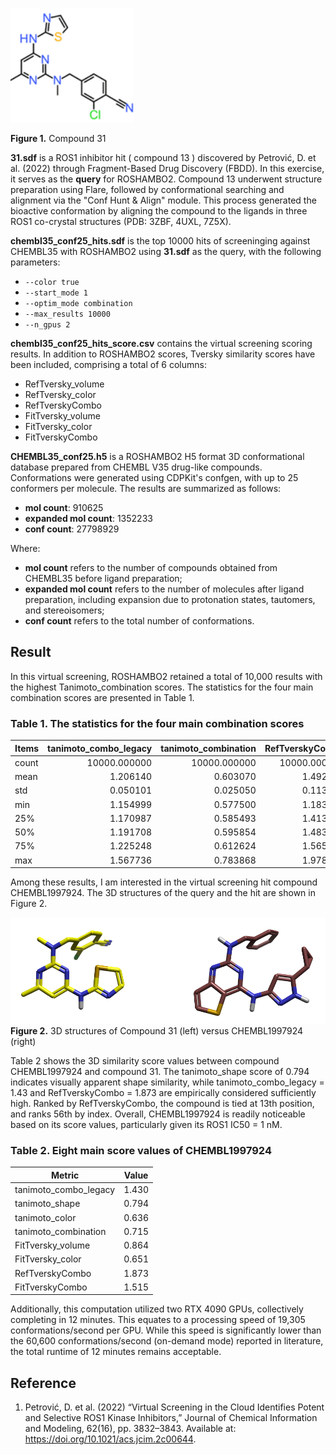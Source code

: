 ![ROS1 inhibitor compound 31](data/AZ-ROS1-inhibitor-31.png)

**Figure 1.** Compound 31

**31.sdf** is a ROS1 inhibitor hit ( compound 13 ) discovered by Petrović, D. et al. (2022) through Fragment-Based Drug Discovery (FBDD). In this exercise, it serves as the **query** for ROSHAMBO2. Compound 13 underwent structure preparation using Flare, followed by conformational searching and alignment via the "Conf Hunt & Align" module. This process generated the bioactive conformation by aligning the compound to the ligands in three ROS1 co-crystal structures (PDB: 3ZBF, 4UXL, 7Z5X).

**chembl35_conf25_hits.sdf** is the top 10000 hits of screeninging against CHEMBL35 with ROSHAMBO2 using **31.sdf** as the query, with the following parameters:

- `--color true`
- `--start_mode 1`
- `--optim_mode combination`
- `--max_results 10000`
- `--n_gpus 2`

**chembl35_conf25_hits_score.csv** contains the virtual screening scoring results. In addition to ROSHAMBO2 scores, Tversky similarity scores have been included, comprising a total of 6 columns:

- RefTversky_volume
- RefTversky_color
- RefTverskyCombo
- FitTversky_volume
- FitTversky_color
- FitTverskyCombo

**CHEMBL35_conf25.h5** is a ROSHAMBO2 H5 format 3D conformational database prepared from CHEMBL V35 drug-like compounds. Conformations were generated using CDPKit's confgen, with up to 25 conformers per molecule. The results are summarized as follows:

- **mol count**: 910625
- **expanded mol count**: 1352233
- **conf count**: 27798929

Where:
- **mol count** refers to the number of compounds obtained from CHEMBL35 before ligand preparation;
- **expanded mol count** refers to the number of molecules after ligand preparation, including expansion due to protonation states, tautomers, and stereoisomers;
- **conf count** refers to the total number of conformations.

## Result

In this virtual screening, ROSHAMBO2 retained a total of 10,000 results with the highest Tanimoto_combination scores. The statistics for the four main combination scores are presented in Table 1.

### Table 1. The statistics for the four main combination scores

| Items | tanimoto_combo_legacy | tanimoto_combination | RefTverskyCombo | FitTverskyCombo |
| :---- | --------------------: | -------------------: | --------------: | --------------: |
| count | 10000.000000 | 10000.000000 | 10000.000000 | 10000.000000 |
| mean | 1.206140 | 0.603070 | 1.492139 | 1.522523 |
| std | 0.050101 | 0.025050 | 0.113713 | 0.125077 |
| min | 1.154999 | 0.577500 | 1.183000 | 1.218000 |
| 25% | 1.170987 | 0.585493 | 1.413000 | 1.434000 |
| 50% | 1.191708 | 0.595854 | 1.483000 | 1.513000 |
| 75% | 1.225248 | 0.612624 | 1.565000 | 1.599000 |
| max | 1.567736 | 0.783868 | 1.978000 | 2.106000 |

Among these results, I am interested in the virtual screening hit compound CHEMBL1997924. The 3D structures of the query and the hit are shown in Figure 2.

![Compound 31 and CHEMBL1997924](https://github.com/gkxiao/RoshamboLearningJourney/blob/main/data/compound-31-and-CHEMBL1997924.png)
**Figure 2.** 3D structures of Compound 31 (left) versus CHEMBL1997924 (right)


Table 2 shows the 3D similarity score values between compound CHEMBL1997924 and compound 31. The tanimoto_shape score of 0.794 indicates visually apparent shape similarity, while tanimoto_combo_legacy = 1.43 and RefTverskyCombo = 1.873 are empirically considered sufficiently high. Ranked by RefTverskyCombo, the compound is tied at 13th position, and ranks 56th by index. Overall, CHEMBL1997924 is readily noticeable based on its score values, particularly given its ROS1 IC50 = 1 nM.

### Table 2. Eight main score values of CHEMBL1997924

| Metric | Value |
|-----------------------|-----------|
| tanimoto_combo_legacy | 1.430 |
| tanimoto_shape | 0.794 |
| tanimoto_color | 0.636 |
| tanimoto_combination | 0.715 |
| FitTversky_volume | 0.864 |
| FitTversky_color | 0.651 |
| RefTverskyCombo | 1.873 |
| FitTverskyCombo | 1.515 |

Additionally, this computation utilized two RTX 4090 GPUs, collectively completing in 12 minutes. This equates to a processing speed of 19,305 conformations/second per GPU. While this speed is significantly lower than the 60,600 conformations/second (on-demand mode) reported in literature, the total runtime of 12 minutes remains acceptable.

## Reference
1. Petrović, D. et al. (2022) “Virtual Screening in the Cloud Identifies Potent and Selective ROS1 Kinase Inhibitors,” Journal of Chemical Information and Modeling, 62(16), pp. 3832–3843. Available at: https://doi.org/10.1021/acs.jcim.2c00644.

